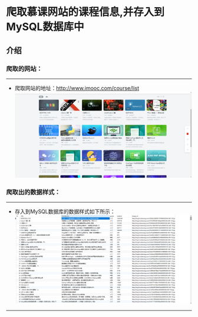 # 爬取慕课网站的课程信息,并存入到MySQL数据库中

## 介绍
### 爬取的网站：
--------------------
- 爬取网站的地址：http://www.imooc.com/course/list
![慕课网站](./resource/image/1.jpg)

### 爬取出的数据样式：
--------------------
- 存入到MySQL数据库的数据样式如下所示：
![数据样式](./resource/image/2.png)
--------------------
